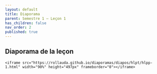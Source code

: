 ```yaml
---
layout: default
title: Diaporama
parent: Semestre 1 – Leçon 1
has_children: false
nav_order: 2
published: true
---
```

## Diaporama de la leçon

`<iframe src="https://rollauda.github.io/diaporamas/diapos/hlpt/hlpp-1.html" width="90%" height="497px" frameborder="0"></iframe>`